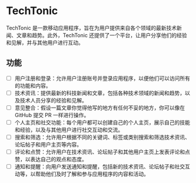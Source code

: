 # TechTonic

TechTonic 是一款移动应用程序，旨在为用户提供来自各个领域的最新技术新闻、文章和趋势。此外，TechTonic 还提供了一个平台，让用户分享他们的经验和见解，并与其他用户进行互动。

## 功能

- [ ] 用户注册和登录：允许用户注册账号并登录应用程序，以便他们可以访问所有的功能和内容。
- [ ] 技术资讯：提供最新的科技新闻和文章，包括各种技术领域的新闻和趋势，以及技术人员分享的经验和见解。
- [ ] 意见整合：假设一篇文章你觉得他写的地方有任何不妥的地方，你可以像在 GitHub 提交 PR 一样进行操作。
- [ ] 个人主页和社交功能：每个用户都可以创建自己的个人主页，展示自己的技能和经验，以及与其他用户进行社交互动和交流。
- [ ] 搜索和筛选：允许用户根据不同的关键词、标签或类别搜索和筛选技术资讯、论坛帖子和用户主页等内容。
- [ ] 评论和点赞：允许用户在技术资讯、论坛帖子和其他用户主页上发表评论和点赞，以表达自己的观点和态度。
- [ ] 通知和提醒：向用户发送通知和提醒，包括新的技术资讯、论坛帖子和社交互动等，以帮助他们及时了解和参与应用程序的内容和活动。
